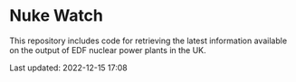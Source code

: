 # Nuke Watch

This repository includes code for retrieving the latest information available on the output of EDF nuclear power plants in the UK.

Last updated: 2022-12-15 17:08